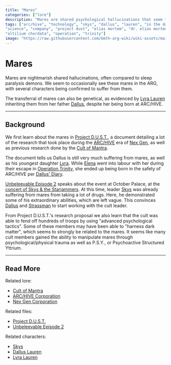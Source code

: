 ```yaml
---
title: "Mares"
categories: ["lore"]
description: "Mares are shared psychological hallucinations that seem to be linked to severe trauma."
tags: ["arc/hive", "technology", "skys", "dallus", "lauren", "in the dark", "mares",
"science", "company", "project dust", "elias mortem", "dr. elias mortem", "syko", "nex gen", 
"altilium chordata", "operation", "trinity"]
image: "https://raw.githubusercontent.com/bmth-arg-wiki/wiki-assets/main/files/project_dust/gallery/a_projectdust.png"
---
```


# Mares

Mares are nightmarish shared hallucinations, often compared to sleep paralysis demons. We seem to occasionally 
see these mares in the ARG, with several characters being confirmed to suffer from them. 

The transferral of mares can also be genetical, as evidenced by [Lyra Lauren](../characters/lyra-lauren) inheriting 
them from her father [Dallus](../characters/dallus-lauren), despite her being born at ARC/HIVE.

***

## Background

We first learn about the mares in [Project D.U.S.T.](../for-sof/project_dust), a document detailing a lot of the 
research that took place during the [ARC/HIVE](archive) era of [Nex Gen](nex-gen-corporation), as well as 
previous research done by the [Cult of Mantra](mantra).

The document tells us Dallus is still very much suffering from mares, as well as his youngest daughter [Lyra](../characters/lyra-lauren). 
While [Elena](../characters/elena-lauren) went into labour with her during their escape in [Operation Trinity](../for-sof/trinity_document), 
she ended up being born in the safety of ARC/HIVE per [Dallus' Diary](../for-sof/dallus-diary).

[Unbeleevable Episode 2](../for-sof/unbeleevable2) speaks about the event at October Palace, at the 
[concert of Skys & the Starjammers](../for-sof/skystarjammers). At this time, leader [Skys](../characters/skys) was 
already suffering from mares from taking a lot of drugs. Here, he demonstrated some of his extraordinary abilities, which 
are left vague. This convinces [Dallus](../characters/dallus-lauren) and [Strassman](../characters/strassman) to start 
working with the cult leader.

From Project D.U.S.T.'s research proposal we also learn that the cult was able to fend off hundreds of troops by 
using "advanced psychological tactics". Some of these members may have been able to "harness dark matter", which 
seems to strongly be related to the mares. It seems like many cult members gained the ability to manipulate mares 
through psychological/physical trauma as well as P.S.Y., or Psychoactive Structured Yttrium.

***

## Read More

Related lore:

- [Cult of Mantra](mantra)
- [ARC/HIVE Corporation](archive)
- [Nex Gen Corporation](nex-gen-corporation)

Related files:

- [Project D.U.S.T.](../for-sof/project_dust)
- [Unbeleevable Episode 2](../for-sof/unbeleevable2)

Related characters:

- [Skys](../characters/skys)
- [Dallus Lauren](../characters/dallus-lauren)
- [Lyra Lauren](../characters/lyra-lauren)